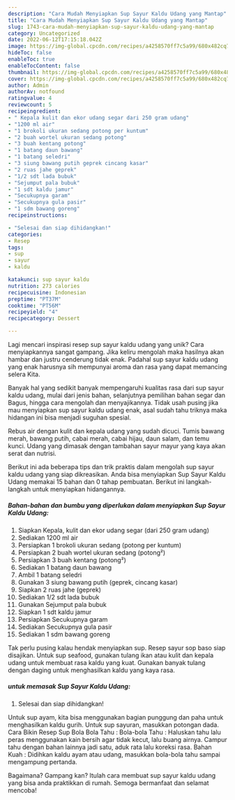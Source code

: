 ```yaml
---
description: "Cara Mudah Menyiapkan Sup Sayur Kaldu Udang yang Mantap"
title: "Cara Mudah Menyiapkan Sup Sayur Kaldu Udang yang Mantap"
slug: 1743-cara-mudah-menyiapkan-sup-sayur-kaldu-udang-yang-mantap
category: Uncategorized
date: 2022-06-12T17:15:18.042Z
image: https://img-global.cpcdn.com/recipes/a4258570ff7c5a99/680x482cq70/sup-sayur-kaldu-udang-foto-resep-utama.jpg
hideToc: false
enableToc: true
enableTocContent: false
thumbnail: https://img-global.cpcdn.com/recipes/a4258570ff7c5a99/680x482cq70/sup-sayur-kaldu-udang-foto-resep-utama.jpg
cover: https://img-global.cpcdn.com/recipes/a4258570ff7c5a99/680x482cq70/sup-sayur-kaldu-udang-foto-resep-utama.jpg
author: Admin
authorAv: notfound
ratingvalue: 4
reviewcount: 5
recipeingredient:
- " Kepala kulit dan ekor udang segar dari 250 gram udang"
- "1200 ml air"
- "1 brokoli ukuran sedang potong per kuntum"
- "2 buah wortel ukuran sedang potong"
- "3 buah kentang potong"
- "1 batang daun bawang"
- "1 batang seledri"
- "3 siung bawang putih geprek cincang kasar"
- "2 ruas jahe geprek"
- "1/2 sdt lada bubuk"
- "Sejumput pala bubuk"
- "1 sdt kaldu jamur"
- "Secukupnya garam"
- "Secukupnya gula pasir"
- "1 sdm bawang goreng"
recipeinstructions:

- "Selesai dan siap dihidangkan!"
categories:
- Resep
tags:
- sup
- sayur
- kaldu

katakunci: sup sayur kaldu 
nutrition: 273 calories
recipecuisine: Indonesian
preptime: "PT37M"
cooktime: "PT56M"
recipeyield: "4"
recipecategory: Dessert

---
```





Lagi mencari inspirasi resep sup sayur kaldu udang yang unik? Cara menyiapkannya sangat gampang. Jika keliru mengolah maka hasilnya akan hambar dan justru cenderung tidak enak. Padahal sup sayur kaldu udang yang enak harusnya sih mempunyai aroma dan rasa yang dapat memancing selera Kita.





Banyak hal yang sedikit banyak mempengaruhi kualitas rasa dari sup sayur kaldu udang, mulai dari jenis bahan, selanjutnya pemilihan bahan segar dan Bagus, hingga cara mengolah dan menyajikannya. Tidak usah pusing jika mau menyiapkan sup sayur kaldu udang enak,      asal sudah tahu triknya maka hidangan ini bisa menjadi suguhan spesial.














Rebus air dengan kulit dan kepala udang yang sudah dicuci. Tumis bawang merah, bawang putih, cabai merah, cabai hijau, daun salam, dan temu kunci. Udang yang dimasak dengan tambahan sayur mayur yang kaya akan serat dan nutrisi.






Berikut ini ada beberapa tips dan trik praktis dalam mengolah sup sayur kaldu udang yang siap dikreasikan. Anda bisa menyiapkan Sup Sayur Kaldu Udang memakai 15 bahan dan 0 tahap pembuatan. Berikut ini langkah-langkah untuk menyiapkan hidangannya.

<!--inarticleads1-->

##### Bahan-bahan dan bumbu yang diperlukan dalam menyiapkan Sup Sayur Kaldu Udang:

1. Siapkan  Kepala, kulit dan ekor udang segar (dari 250 gram udang)
1. Sediakan 1200 ml air
1. Persiapkan 1 brokoli ukuran sedang (potong per kuntum)
1. Persiapkan 2 buah wortel ukuran sedang (potong²)
1. Persiapkan 3 buah kentang (potong²)
1. Sediakan 1 batang daun bawang
1. Ambil 1 batang seledri
1. Gunakan 3 siung bawang putih (geprek, cincang kasar)
1. Siapkan 2 ruas jahe (geprek)
1. Sediakan 1/2 sdt lada bubuk
1. Gunakan Sejumput pala bubuk
1. Siapkan 1 sdt kaldu jamur
1. Persiapkan Secukupnya garam
1. Sediakan Secukupnya gula pasir
1. Sediakan 1 sdm bawang goreng


Tak perlu pusing kalau hendak menyiapkan sup. Resep sayur sop baso siap disajikan. Untuk sup seafood, gunakan tulang ikan atau kulit dan kepala udang untuk membuat rasa kaldu yang kuat. Gunakan banyak tulang dengan daging untuk menghasilkan kaldu yang kaya rasa. 

<!--inarticleads2-->

#####  untuk memasak Sup Sayur Kaldu Udang:


1. Selesai dan siap dihidangkan!

Untuk sup ayam, kita bisa menggunakan bagian punggung dan paha untuk menghasilkan kaldu gurih. Untuk sup sayuran, masukkan potongan dada. Cara Bikin Resep Sup Bola Bola Tahu : Bola-bola Tahu : Haluskan tahu lalu peras menggunakan kain bersih agar tidak kecut, lalu buang airnya. Campur tahu dengan bahan lainnya jadi satu, aduk rata lalu koreksi rasa. Bahan Kuah : Didihkan kaldu ayam atau udang, masukkan bola-bola tahu sampai mengampung pertanda. 

Bagaimana? Gampang kan? Itulah cara membuat sup sayur kaldu udang yang bisa anda praktikkan di rumah. Semoga bermanfaat dan selamat mencoba!
